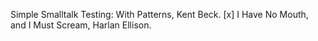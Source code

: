 Simple Smalltalk Testing: With Patterns, Kent Beck.
[x] I Have No Mouth, and I Must Scream, Harlan Ellison.
